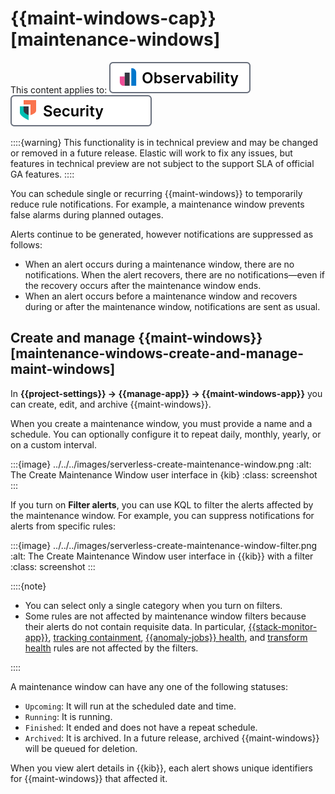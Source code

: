 # {{maint-windows-cap}} [maintenance-windows]

This content applies to: [![Observability](../../../images/serverless-obs-badge.svg "")](../../../solutions/observability.md) [![Security](../../../images/serverless-sec-badge.svg "")](../../../solutions/security/elastic-security-serverless.md)

::::{warning}
This functionality is in technical preview and may be changed or removed in a future release. Elastic will work to fix any issues, but features in technical preview are not subject to the support SLA of official GA features.
::::


You can schedule single or recurring {{maint-windows}} to temporarily reduce rule notifications. For example, a maintenance window prevents false alarms during planned outages.

Alerts continue to be generated, however notifications are suppressed as follows:

* When an alert occurs during a maintenance window, there are no notifications. When the alert recovers, there are no notifications—​even if the recovery occurs after the maintenance window ends.
* When an alert occurs before a maintenance window and recovers during or after the maintenance window, notifications are sent as usual.


## Create and manage {{maint-windows}} [maintenance-windows-create-and-manage-maint-windows]

In **{{project-settings}} → {{manage-app}} → {{maint-windows-app}}** you can create, edit, and archive {{maint-windows}}.

When you create a maintenance window, you must provide a name and a schedule. You can optionally configure it to repeat daily, monthly, yearly, or on a custom interval.

:::{image} ../../../images/serverless-create-maintenance-window.png
:alt: The Create Maintenance Window user interface in {kib}
:class: screenshot
:::

If you turn on **Filter alerts**, you can use KQL to filter the alerts affected by the maintenance window. For example, you can suppress notifications for alerts from specific rules:

:::{image} ../../../images/serverless-create-maintenance-window-filter.png
:alt: The Create Maintenance Window user interface in {{kib}} with a filter
:class: screenshot
:::

::::{note}
* You can select only a single category when you turn on filters.
* Some rules are not affected by maintenance window filters because their alerts do not contain requisite data. In particular, [{{stack-monitor-app}}](../../../deploy-manage/monitor/monitoring-data/kibana-alerts.md), [tracking containment](../../../explore-analyze/alerts/kibana/geo-alerting.md), [{{anomaly-jobs}} health](../../../explore-analyze/machine-learning/anomaly-detection/ml-configuring-alerts.md), and [transform health](../../../explore-analyze/transforms/transform-alerts.md) rules are not affected by the filters.

::::


A maintenance window can have any one of the following statuses:

* `Upcoming`: It will run at the scheduled date and time.
* `Running`: It is running.
* `Finished`: It ended and does not have a repeat schedule.
* `Archived`: It is archived. In a future release, archived {{maint-windows}} will be queued for deletion.

When you view alert details in {{kib}}, each alert shows unique identifiers for {{maint-windows}} that affected it.
